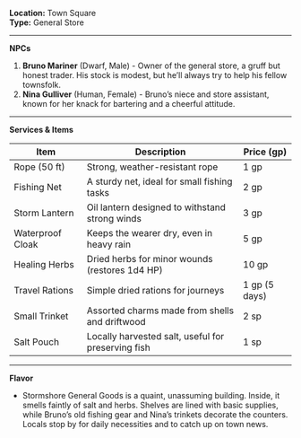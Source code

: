 **Location:** Town Square  
**Type:** General Store

---

**NPCs**

1. **Bruno Mariner** (Dwarf, Male) - Owner of the general store, a gruff but honest trader. His stock is modest, but he’ll always try to help his fellow townsfolk.
2. **Nina Gulliver** (Human, Female) - Bruno’s niece and store assistant, known for her knack for bartering and a cheerful attitude.

---

**Services & Items**

|Item|Description|Price (gp)|
|---|---|---|
|Rope (50 ft)|Strong, weather-resistant rope|1 gp|
|Fishing Net|A sturdy net, ideal for small fishing tasks|2 gp|
|Storm Lantern|Oil lantern designed to withstand strong winds|3 gp|
|Waterproof Cloak|Keeps the wearer dry, even in heavy rain|5 gp|
|Healing Herbs|Dried herbs for minor wounds (restores 1d4 HP)|10 gp|
|Travel Rations|Simple dried rations for journeys|1 gp (5 days)|
|Small Trinket|Assorted charms made from shells and driftwood|2 sp|
|Salt Pouch|Locally harvested salt, useful for preserving fish|1 sp|

---

**Flavor**

- Stormshore General Goods is a quaint, unassuming building. Inside, it smells faintly of salt and herbs. Shelves are lined with basic supplies, while Bruno’s old fishing gear and Nina’s trinkets decorate the counters. Locals stop by for daily necessities and to catch up on town news.